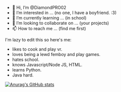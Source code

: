 - 👋 Hi, I’m @DiamondPRO02
- 👀 I’m interested in ... (no one, I have a boyfriend. :3) 
- 🌱 I’m currently learning ... (in school) 
- 💞️ I’m looking to collaborate on ...  (your projects) 
- 📫 How to reach me ... (find me first) 

<!---
DiamondPRO02/DiamondPRO02 is a ✨ special ✨ repository because its `README.md` (this file) appears on your GitHub profile.
You can click the Preview link to take a look at your changes.
--->

I'm lazy to edit this so here's me:
- likes to cook and play vr.
- loves being a lewd femboy and play games.
- hates school.
- knows Javascript/Node JS, HTML.
- learns Python.
- Java hard.

[![Anurag's GitHub stats](https://github-readme-stats.vercel.app/api?username=DiamondPRO02&show_icons=true&theme=aura)](https://github.com/anuraghazra/github-readme-stats)
